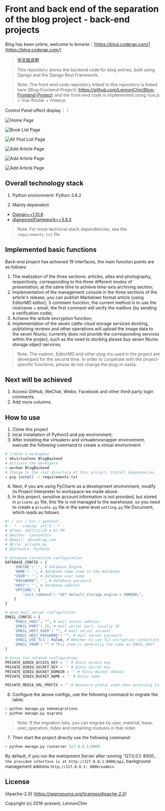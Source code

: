 # Front and back end of the separation of the blog project - back-end projects

Blog has been online, welcome to browse：[https://blog.coderap.com/](https://blog.coderap.com/)

> [中文版说明](https://github.com/LennonChin/BlogBackendProject/blob/master/README_zh-cn.md)

> This repository stores the backend code for blog entries, built using Django and the Django Rest Framework.

> Note: The front-end code repository linked to this repository is linked here [Blog-Frontend-Project] (https://github.com/LennonChin/Blog-Frontend-Project) and the front-end code is implemented using Vue.js + Vue-Router + iView.js.

Control Panel effect display：：

![Home Page](https://github.com/LennonChin/BlogBackendProject/blob/master/media/backend1.png)

![Book List Page](https://github.com/LennonChin/BlogBackendProject/blob/master/media/backend2.png)

![All Post List Page](https://github.com/LennonChin/BlogBackendProject/blob/master/media/backend3.png)

![Add Article Page](https://github.com/LennonChin/BlogBackendProject/blob/master/media/backend4.png)

![Add Article Page](https://github.com/LennonChin/BlogBackendProject/blob/master/media/backend5.png)

![Add Article Page](https://github.com/LennonChin/BlogBackendProject/blob/master/media/backend6.png)

## Overall technology stack

1. Python environment: Python 3.6.2

2. Mainly dependent

- [Django==1.10.8](https://github.com/django/django)
- [djangorestframework==3.6.3](https://github.com/encode/django-rest-framework)

> Note: For more technical stack dependencies, see the `requirements.txt` file

## Implemented basic functions

Back-end project has achieved 19 interfaces, the main function points are as follows:

1. The realization of the three sections: articles, atlas and photography, respectively, corresponding to the three different modes of presentation; at the same time to achieve time-axis archiving section;
2. Implementation of the management console in the three sections of the article's release, you can publish Markdown format article (using EditorMD editor);
3 comment function, the current method is to use the nickname + email, the first comment will verify the mailbox (by sending a verification code);
4. Achieve the article encryption function;
5. Implementation of the seven cattle cloud storage services docking, publishing reviews and other operations will upload the image data to the seven Niuniu; currently does not provide the corresponding services within the project, such as the need to docking please buy seven Niuniu storage object services;

> Note: The xadmin, EditorMD and other plug-ins used in the project are developed for the second time. In order to cooperate with the project-specific functions, please do not change the plug-in easily.

## Next will be achieved

1. Access GitHub, WeChat, Weibo, Facebook and other third-party login comments.
2. Add more columns.

## How to use

1. Clone this project
2. local installation of Python3 and pip environment;
3. After installing the virtualenv and virtualenvwrapper environment, execute the following command to create a virtual environment:

```bash
# Create a workspace
> mkvirtualenv BlogBackend
# Activate the workspace
> workon BlogBackend
# Change to the root directory of this project, Install dependencies
> pip install -r requirements.txt
```

4. Next, if you are using PyCharm as a development environment, modify its Project Interpreter to workspace we made above.
5. In this project, sensitive account information is not provided, but stored in `private.py` file, this file is not managed to the warehouse, so you need to create a `private.py` file in the same level `setting.py` file Document, which reads as follows:

```python
#! / usr / bin / python3
# - * - coding: utf-8 - * -
# @Time: 2017/12/29 6:01 PM
# @Author: LennonChin
# @Email: i@coderap.com
# @File: private.py
# @Software: PyCharm

# Database connection configuration
DATABASE_CONFIG = {
    'ENGINE': '', # Database Engine
    'NAME': '', # database name used in the database
    "USER": '', # database user name
    "PASSWORD": '', # database password
    "HOST": '', # database address
    'OPTIONS': {
        "init_command": "SET default_storage_engine = INNODB;",
    }
}

# Send mail server configuration
EMAIL_CONFIG = {
    'EMAIL_HOST': "", # mail server address
    'EMAIL_PORT': 25, # mail server port, usually 25
    'EMAIL_HOST_USER': "", # mail server account
    'EMAIL_HOST_PASSWORD': "", # mail server password
    'EMAIL_USE_TLS': False, # Whether to use TLS encryption connection, generally not used
    'EMAIL_FROM': "" # This item is generally the same as EMAIL_HOST
}

# Qiniu Yun related configuration
PRIVATE_QINIU_ACCESS_KEY = '' # Qiniu Access key
PRIVATE_QINIU_SECRET_KEY = '' # Qiniu Secret key
PRIVATE_QINIU_BUCKET_DOMAIN = '' # Qiniu Bucket domain
PRIVATE_QINIU_BUCKET_NAME = '' # Qiniu name

PRIVATE_MEDIA_URL_PREFIX = '' # Resource prefix used when accessing Cattle Cloud
```
6. Configure the above configs, use the following command to migrate the table:

```bash
> python manage.py makemigrations
> python manage.py migrate
```

> Note: If the migration fails, you can migrate by user, material, base, user_operation, index and remaining modules in that order.

7. Then start the project directly use the following command:

```python
> python manage.py runserver 127.0.0.1:8000
```

By default, if you run the evelopment Server after running '127.0.0.1: 8000`, the provided interface is at http://127.0.0.1:8000/api`, background management address `http://127.0.0.1: 8000/xadmin`.

## License

[Apache-2.0] (https://opensource.org/licenses/Apache-2.0)

Copyright (c) 2016-present, LennonChin
